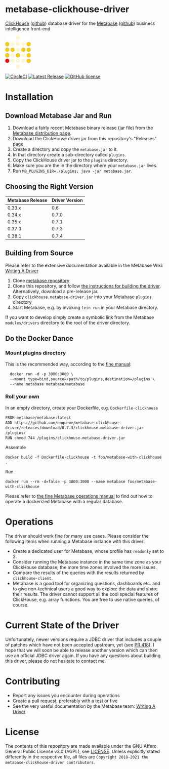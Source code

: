 # metabase-clickhouse-driver

[ClickHouse](https://clickhouse.yandex) ([github](https://github.com/ClickHouse/ClickHouse)) database driver for the [Metabase](https://metabase.com) ([github](https://github.com/metabase/metabase)) business intelligence front-end

![Metabase Logo in ClickHouse colours](docs/images/mbch_logo.png)

[![CircleCI](https://circleci.com/gh/enqueue/metabase-clickhouse-driver.svg?style=svg)](https://circleci.com/gh/enqueue/metabase-clickhouse-driver)
[![Latest Release](https://img.shields.io/github/release/enqueue/metabase-clickhouse-driver.svg?label=latest%20release)](https://github.com/enqueue/metabase-clickhouse-driver/releases)
[![GitHub license](https://img.shields.io/badge/license-AGPL-05B8CC.svg)](https://raw.githubusercontent.com/enqueue/metabase-clickhouse-driver/master/LICENSE.txt)

# Installation

## Download Metabase Jar and Run

1. Download a fairly recent Metabase binary release (jar file) from the [Metabase distribution page](https://metabase.com/start/jar.html).
2. Download the ClickHouse driver jar from this repository's "Releases" page
3. Create a directory and copy the `metabase.jar` to it.
4. In that directory create a sub-directory called `plugins`.
5. Copy the ClickHouse driver jar to the `plugins` directory.
6. Make sure you are the in the directory where your `metabase.jar` lives.
7. Run `MB_PLUGINS_DIR=./plugins; java -jar metabase.jar`.

## Choosing the Right Version

| Metabase Release | Driver Version |
| ---------------- | -------------- |
| 0.33.x           | 0.6   |
| 0.34.x           | 0.7.0 |
| 0.35.x           | 0.7.1 |
| 0.37.3           | 0.7.3 |
| 0.38.1           | 0.7.4 |

## Building from Source

Please refer to the extensive documentation available in the Metabase Wiki: [Writing A Driver](https://github.com/metabase/metabase/wiki/Writing-A-Driver)

1. Clone [metabase repository](https://github.com/metabase/metabase)
2. Clone this repository, and follow [the instructions for building the driver](https://github.com/metabase/metabase/wiki/Writing-a-Driver:-Packaging-a-Driver-&-Metabase-Plugin-Basics). Alternatively, download a pre-release jar.
3. Copy `clickhouse.metabase-driver.jar` into your Metabase `plugins` directory
5. Start Metabase, e.g. by invoking `lein run` in your Metabase directory.

If you want to develop simply create a symbolic link from the Metabase `modules/drivers` directory to the root of the driver directory.

## Do the Docker Dance

### Mount plugins directory

This is the recommended way, according to the [fine manual](https://www.metabase.com/docs/latest/operations-guide/running-metabase-on-docker.html#adding-external-dependencies-or-plugins):

```
  docker run -d -p 3000:3000 \
  --mount type=bind,source=/path/to/plugins,destination=/plugins \
  --name metabase metabase/metabase
```

### Roll your own

In an empty directory, create your Dockerfile, e.g. `Dockerfile-clickhouse`

```
FROM metabase/metabase:latest
ADD https://github.com/enqueue/metabase-clickhouse-driver/releases/download/0.7.3/clickhouse.metabase-driver.jar /plugins/
RUN chmod 744 /plugins/clickhouse.metabase-driver.jar
```

Assemble

```
docker build -f Dockerfile-clickhouse -t foo/metabase-with-clickhouse .
```

Run

```
docker run --rm -d=false -p 3000:3000 --name metabase foo/metabase-with-clickhouse
```

Please refer to [the fine Metabase operations manual](https://www.metabase.com/docs/latest/operations-guide/running-metabase-on-docker.html) to find out how to operate a dockerized Metabase with a regular database.

# Operations

The driver should work fine for many use cases. Please consider the following items when running a Metabase instance with this driver:

* Create a dedicated user for Metabase, whose profile has `readonly` set to 2.
* Consider running the Metabase instance in the same time zone as your ClickHouse database; the more time zones involved the more issues.
* Compare the results of the queries with the results returned by `clickhouse-client`.
* Metabase is a good tool for organizing questions, dashboards etc. and to give non-technical users a good way to explore the data and share their results. The driver cannot support all the cool special features of ClickHouse, e.g. array functions. You are free to use native queries, of course.

# Current State of the Driver
Unfortunately, newer versions require a JDBC driver that includes a couple of patches which have not been accepted upstream, yet (see [PR 418](https://github.com/ClickHouse/clickhouse-jdbc/pull/418)). I hope that we will soon be able to release another version which can then use an official JDBC driver again. If you have any questions about building this driver, please do not hesitate to contact me.

# Contributing
* Report any issues you encounter during operations
* Create a pull request, preferably with a test or five
* See the very useful documentation by the Metabase team: [Writing A Driver](https://github.com/metabase/metabase/wiki/Writing-A-Driver)

# License
The contents of this repository are made available under the GNU Affero General Public License v3.0 (AGPL), see [LICENSE](https://github.com/enqueueu/metabase-clickhouse-driver/blob/master/LICENSE). Unless explicitly stated differently in the respective file, all files are `Copyright 2018-2021 the metabase-clickhouse-driver contributors`.
